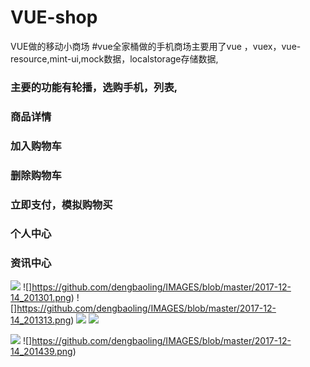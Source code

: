 # VUE-shop
VUE做的移动小商场
#vue全家桶做的手机商场主要用了vue ，vuex，vue-resource,mint-ui,mock数据，localstorage存储数据,
### 主要的功能有轮播，选购手机，列表,
### 商品详情
### 加入购物车
### 删除购物车
### 立即支付，模拟购物买
### 个人中心
### 资讯中心
![](https://github.com/dengbaoling/IMAGES/blob/master/2017-12-14_201252.png)
![]https://github.com/dengbaoling/IMAGES/blob/master/2017-12-14_201301.png)
![]https://github.com/dengbaoling/IMAGES/blob/master/2017-12-14_201313.png)
![](https://github.com/dengbaoling/IMAGES/blob/master/2017-12-14_201323.png)
![](https://github.com/dengbaoling/IMAGES/blob/master/2017-12-14_201340.png)

![](https://github.com/dengbaoling/IMAGES/blob/master/2017-12-14_201419.png)
![]https://github.com/dengbaoling/IMAGES/blob/master/2017-12-14_201439.png)
